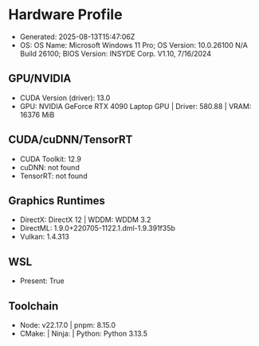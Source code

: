 # Hardware Profile

- Generated: 2025-08-13T15:47:06Z
- OS: OS Name: Microsoft Windows 11 Pro; OS Version: 10.0.26100 N/A Build 26100; BIOS Version: INSYDE Corp. V1.10, 7/16/2024

## GPU/NVIDIA

- CUDA Version (driver): 13.0
- GPU: NVIDIA GeForce RTX 4090 Laptop GPU | Driver: 580.88 | VRAM: 16376 MiB

## CUDA/cuDNN/TensorRT

- CUDA Toolkit: 12.9
- cuDNN: not found
- TensorRT: not found

## Graphics Runtimes

- DirectX: DirectX 12
  | WDDM: WDDM 3.2
- DirectML: 1.9.0+220705-1122.1.dml-1.9.391f35b
- Vulkan: 1.4.313

## WSL

- Present: True

## Toolchain

- Node: v22.17.0 | pnpm: 8.15.0
- CMake: | Ninja: | Python: Python 3.13.5
